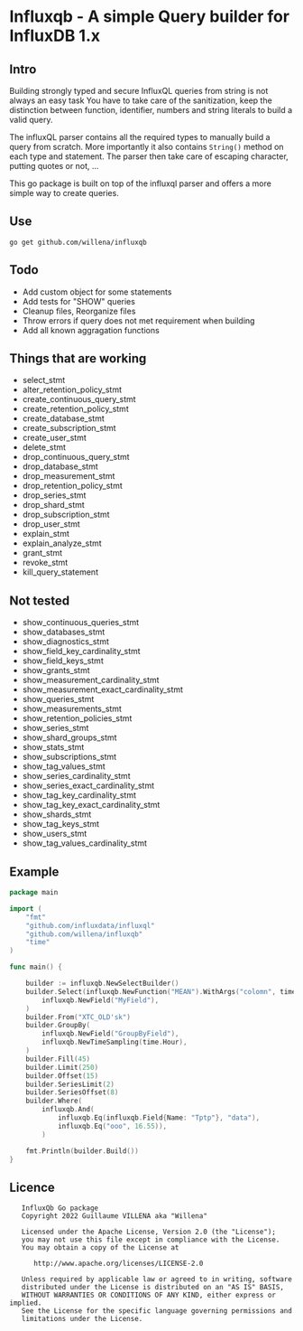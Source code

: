 # Influxqb - A simple Query builder for InfluxDB 1.x

## Intro

Building strongly typed and secure InfluxQL queries from string is not always an easy task
You have to take care of the sanitization, keep the distinction between function, identifier, numbers and string literals
to build a valid query. 

The influxQL parser contains all the required types to manually build a query from scratch. More importantly it also contains 
`String()` method on each type and statement. The parser then take care of escaping character, putting quotes or not, ...

This go package is built on top of the influxql parser and offers a more simple way to create queries.  

## Use 

``` go get github.com/willena/influxqb ```


## Todo

* Add custom object for some statements
* Add tests for "SHOW" queries
* Cleanup files, Reorganize files
* Throw errors if query does not met requirement when building
* Add all known aggragation functions

## Things that are working

* select_stmt 
* alter_retention_policy_stmt
* create_continuous_query_stmt
* create_retention_policy_stmt
* create_database_stmt
* create_subscription_stmt
* create_user_stmt
* delete_stmt
* drop_continuous_query_stmt 
* drop_database_stmt 
* drop_measurement_stmt 
* drop_retention_policy_stmt 
* drop_series_stmt 
* drop_shard_stmt 
* drop_subscription_stmt 
* drop_user_stmt 
* explain_stmt 
* explain_analyze_stmt 
* grant_stmt 
* revoke_stmt 
* kill_query_statement 

## Not tested

* show_continuous_queries_stmt 
* show_databases_stmt 
* show_diagnostics_stmt 
* show_field_key_cardinality_stmt 
* show_field_keys_stmt
* show_grants_stmt
* show_measurement_cardinality_stmt 
* show_measurement_exact_cardinality_stmt
* show_queries_stmt 
* show_measurements_stmt 
* show_retention_policies_stmt 
* show_series_stmt 
* show_shard_groups_stmt 
* show_stats_stmt 
* show_subscriptions_stmt 
* show_tag_values_stmt 
* show_series_cardinality_stmt 
* show_series_exact_cardinality_stmt 
* show_tag_key_cardinality_stmt 
* show_tag_key_exact_cardinality_stmt 
* show_shards_stmt 
* show_tag_keys_stmt 
* show_users_stmt 
* show_tag_values_cardinality_stmt 

## Example 
```go
package main 

import (
	"fmt"
	"github.com/influxdata/influxql"
	"github.com/willena/influxqb"
	"time"
)

func main() {

	builder := influxqb.NewSelectBuilder()
	builder.Select(influxqb.NewFunction("MEAN").WithArgs("colomn", time.Now(), 45.36, time.Hour),
		influxqb.NewField("MyField"),
	)
	builder.From("XTC_OLD'sk")
	builder.GroupBy(
		influxqb.NewField("GroupByField"),
		influxqb.NewTimeSampling(time.Hour),
	)
	builder.Fill(45)
	builder.Limit(250)
	builder.Offset(15)
	builder.SeriesLimit(2)
	builder.SeriesOffset(8)
	builder.Where(
		influxqb.And(
			influxqb.Eq(influxqb.Field{Name: "Tptp"}, "data"),
			influxqb.Eq("ooo", 16.55)),
		)

	fmt.Println(builder.Build())
}
```

## Licence

```text
   InfluxQb Go package
   Copyright 2022 Guillaume VILLENA aka "Willena"
   
   Licensed under the Apache License, Version 2.0 (the "License");
   you may not use this file except in compliance with the License.
   You may obtain a copy of the License at
   
      http://www.apache.org/licenses/LICENSE-2.0
   
   Unless required by applicable law or agreed to in writing, software
   distributed under the License is distributed on an "AS IS" BASIS,
   WITHOUT WARRANTIES OR CONDITIONS OF ANY KIND, either express or implied.
   See the License for the specific language governing permissions and
   limitations under the License.
```
